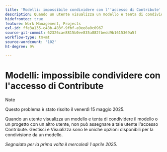 ```yaml
---
title: 'Modelli: impossibile condividere con l''accesso di Contribute'
description: Quando un utente visualizza un modello e tenta di condividere il modello o un progetto con un altro utente, non può assegnare a tale utente l'accesso Contribute. Gestisci e Visualizza sono le uniche opzioni disponibili per la condivisione da un modello.
hidefromtoc: true
feature: Work Management, Projects
exl-id: ffe3a135-c48b-483f-9fbf-a9ee8a0c0967
source-git-commit: 62326cae8815b0ee835a882fbedd9b1615369a5f
workflow-type: tm+mt
source-wordcount: '102'
ht-degree: 9%

---
```


# Modelli: impossibile condividere con l&#39;accesso di Contribute

>[!NOTE]
>
>Questo problema è stato risolto il venerdì 15 maggio 2025.

Quando un utente visualizza un modello e tenta di condividere il modello o un progetto con un altro utente, non può assegnare a tale utente l&#39;accesso Contribute. Gestisci e Visualizza sono le uniche opzioni disponibili per la condivisione da un modello.

_Segnalato per la prima volta il mercoledì 1 aprile 2025._
